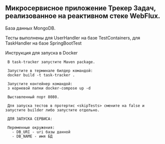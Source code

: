 Микросервисное приложение Трекер Задач, реализованное на реактивном стеке WebFlux.
-
База данных MongoDB.

Тесты выполнены для UserHandler на базе TestContainers, для TaskHandler на базе SpringBootTest

Инструкция для запуска в Docker

     В task-tracker запустите Maven package.

     Запустите в терминале билдер командой:
     docker build -t task-tracker . 

     Запустите контейнер командой:
     з корневой папки docker-compose up -d

     Выставленный порт 8080.

     Для запуска тестов в протертис <skipTests> смените на false и запустите builder либо запустите отдельно.

     ДЛЯ ЗАПУСКА СЕРВИСА:

     Переменные окружения:
       - DB_URI - uri базы данной
       - DB_NAME - имя БД 
       